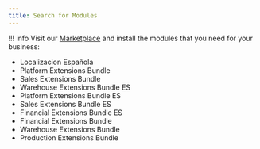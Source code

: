 ```yaml
---
title: Search for Modules
---
```

!!! info
    Visit our [Marketplace](https://marketplace.etendo.cloud/#/) and install the modules that you need for your business: 


- Localizacion Española
- Platform Extensions Bundle 
- Sales Extensions Bundle
- Warehouse Extensions Bundle ES
- Platform Extensions Bundle ES
- Sales Extensions Bundle ES
- Financial Extensions Bundle ES
- Financial Extensions Bundle
- Warehouse Extensions Bundle
- Production Extensions Bundle